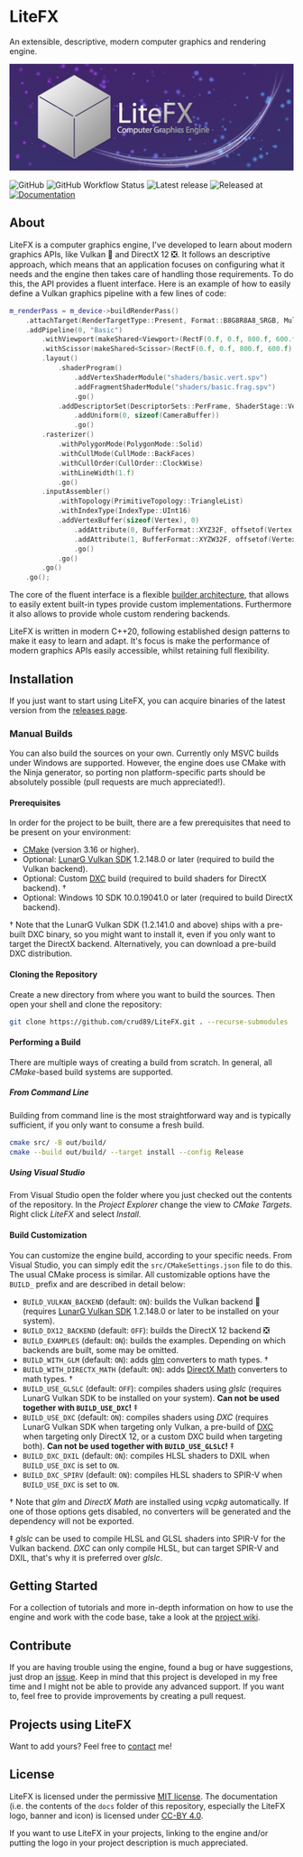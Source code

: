 # LiteFX

An extensible, descriptive, modern computer graphics and rendering engine.

<p align="center">
  <img src="/docs/img/banner_m.jpg">
</p>

![GitHub](https://img.shields.io/github/license/aschratt/litefx.svg) ![GitHub Workflow Status](https://img.shields.io/github/workflow/status/aschratt/litefx/release?label=Build) ![Latest release](https://img.shields.io/github/release/aschratt/litefx.svg) ![Released at](https://img.shields.io/github/release-date/aschratt/litefx.svg) [![Documentation](https://img.shields.io/badge/docs-gh--pages-70dcf4.svg)](https://litefx.github.io/docs/#/)

## About

LiteFX is a computer graphics engine, I've developed to learn about modern graphics APIs, like Vulkan 🌋 and DirectX 12 ❎. It follows an descriptive approach, which means that an application focuses on configuring what it needs and the engine then takes care of handling those requirements. To do this, the API provides a fluent interface. Here is an example of how to easily define a Vulkan graphics pipeline with a few lines of code:

```cxx
m_renderPass = m_device->buildRenderPass()
    .attachTarget(RenderTargetType::Present, Format::B8G8R8A8_SRGB, MultiSamplingLevel::x1, { 0.f, 0.f, 0.f, 0.f }, true, false, false)
    .addPipeline(0, "Basic")
        .withViewport(makeShared<Viewport>(RectF(0.f, 0.f, 800.f, 600.f)))
        .withScissor(makeShared<Scissor>(RectF(0.f, 0.f, 800.f, 600.f)))
        .layout()
            .shaderProgram()
                .addVertexShaderModule("shaders/basic.vert.spv")
                .addFragmentShaderModule("shaders/basic.frag.spv")
                .go()
            .addDescriptorSet(DescriptorSets::PerFrame, ShaderStage::Vertex | ShaderStage::Fragment)
                .addUniform(0, sizeof(CameraBuffer))
                .go()
        .rasterizer()
            .withPolygonMode(PolygonMode::Solid)
            .withCullMode(CullMode::BackFaces)
            .withCullOrder(CullOrder::ClockWise)
            .withLineWidth(1.f)
            .go()
        .inputAssembler()
            .withTopology(PrimitiveTopology::TriangleList)
            .withIndexType(IndexType::UInt16)
            .addVertexBuffer(sizeof(Vertex), 0)
                .addAttribute(0, BufferFormat::XYZ32F, offsetof(Vertex, Position))
                .addAttribute(1, BufferFormat::XYZW32F, offsetof(Vertex, Color))
                .go()
            .go()
        .go()
    .go();
```

The core of the fluent interface is a flexible [builder architecture](https://github.com/Aschratt/LiteFX/wiki/builder-guide), that allows to easily extent built-in types provide custom implementations. Furthermore it also allows to provide whole custom rendering backends.

LiteFX is written in modern C++20, following established design patterns to make it easy to learn and adapt. It's focus is make the performance of modern graphics APIs easily accessible, whilst retaining full flexibility.

## Installation

If you just want to start using LiteFX, you can acquire binaries of the latest version from the [releases page](https://github.com/Aschratt/LiteFX/releases).

### Manual Builds

You can also build the sources on your own. Currently only MSVC builds under Windows are supported. However, the engine does use CMake with the Ninja generator, so porting non platform-specific parts should be absolutely possible (pull requests are much appreciated!).

#### Prerequisites

In order for the project to be built, there are a few prerequisites that need to be present on your environment:

- [CMake](https://cmake.org/download/) (version 3.16 or higher).
- Optional: [LunarG Vulkan SDK](https://vulkan.lunarg.com/) 1.2.148.0 or later (required to build the Vulkan backend).
- Optional: Custom [DXC](https://github.com/microsoft/DirectXShaderCompiler) build (required to build shaders for DirectX backend). †
- Optional: Windows 10 SDK 10.0.19041.0 or later (required to build DirectX backend).

† Note that the LunarG Vulkan SDK (1.2.141.0 and above) ships with a pre-built DXC binary, so you might want to install it, even if you only want to target the DirectX backend. Alternatively, you can download a pre-build DXC distribution.

#### Cloning the Repository

Create a new directory from where you want to build the sources. Then open your shell and clone the repository:

```sh
git clone https://github.com/crud89/LiteFX.git . --recurse-submodules
```

#### Performing a Build

There are multiple ways of creating a build from scratch. In general, all *CMake*-based build systems are supported.

##### From Command Line

Building from command line is the most straightforward way and is typically sufficient, if you only want to consume a fresh build.

```sh
cmake src/ -B out/build/
cmake --build out/build/ --target install --config Release
```

##### Using Visual Studio

From Visual Studio open the folder where you just checked out the contents of the repository. In the *Project Explorer* change the view to *CMake Targets*. Right click *LiteFX* and select *Install*.

#### Build Customization

You can customize the engine build, according to your specific needs. From Visual Studio, you can simply edit the `src/CMakeSettings.json` file to do this. The usual CMake process is similar. All customizable options have the `BUILD_` prefix and are described in detail below:

- `BUILD_VULKAN_BACKEND` (default: `ON`): builds the Vulkan backend 🌋 (requires [LunarG Vulkan SDK](https://vulkan.lunarg.com/) 1.2.148.0 or later to be installed on your system).
- `BUILD_DX12_BACKEND` (default: `OFF`): builds the DirectX 12 backend ❎
- `BUILD_EXAMPLES` (default: `ON`): builds the examples. Depending on which backends are built, some may be omitted.
- `BUILD_WITH_GLM` (default: `ON`): adds [glm](https://glm.g-truc.net/0.9.9/index.html) converters to math types. †
- `BUILD_WITH_DIRECTX_MATH` (default: `ON`): adds [DirectX Math](https://github.com/microsoft/DirectXMath) converters to math types. †
- `BUILD_USE_GLSLC` (default: `OFF`): compiles shaders using *glslc* (requires LunarG Vulkan SDK to be installed on your system). **Can not be used together with `BUILD_USE_DXC`!** ‡
- `BUILD_USE_DXC` (default: `ON`): compiles shaders using *DXC* (requires LunarG Vulkan SDK when targeting only Vulkan, a pre-build of [DXC](https://github.com/microsoft/DirectXShaderCompiler/releases) when targeting only DirectX 12, or a custom DXC build when targeting both). **Can not be used together with `BUILD_USE_GLSLC`!** ‡
- `BUILD_DXC_DXIL` (default: `ON`): compiles HLSL shaders to DXIL when `BUILD_USE_DXC` is set to `ON`.
- `BUILD_DXC_SPIRV` (default: `ON`): compiles HLSL shaders to SPIR-V when `BUILD_USE_DXC` is set to `ON`.

† Note that *glm* and *DirectX Math* are installed using *vcpkg* automatically. If one of those options gets disabled, no converters will be generated and the dependency will not be exported.

‡ *glslc* can be used to compile HLSL and GLSL shaders into SPIR-V for the Vulkan backend. *DXC* can only compile HLSL, but can target SPIR-V and DXIL, that's why it is preferred over *glslc*.

## Getting Started

For a collection of tutorials and more in-depth information on how to use the engine and work with the code base, take a look at the [project wiki](https://github.com/Aschratt/LiteFX/wiki).

## Contribute

If you are having trouble using the engine, found a bug or have suggestions, just drop an [issue](https://github.com/Aschratt/LiteFX/issues). Keep in mind that this project is developed in my free time and I might not be able to provide any advanced support. If you want to, feel free to provide improvements by creating a pull request.

## Projects using LiteFX

<!-- Currently none, lol -->

Want to add yours? Feel free to [contact](mailto:litefx@aschratt.com?subject=[GitHub]%20LiteFX%20Project%20List) me!

## License

LiteFX is licensed under the permissive [MIT license](./LICENSE). The documentation (i.e. the contents of the `docs` folder of this repository, especially the LiteFX logo, banner and icon) is licensed under [CC-BY 4.0](https://creativecommons.org/licenses/by/4.0/).

If you want to use LiteFX in your projects, linking to the engine and/or putting the logo in your project description is much appreciated.
